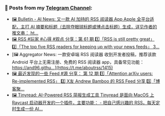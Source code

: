 ### 📰 Posts from my [Telegram Channel](https://t.me/s/aboutrss):
<!-- BLOG-POST-LIST:START -->
- [🖼 Bulletin - AI News: 又一款 AI 加持的 RSS 阅读器 App Apple 全平台适配，主打 AI 摘要和标题（去除夺眼球标题或博点击标题）生成，详见作者的推文串： ht...](https://t.me/aboutrss/1417)
- [🖼 RSS #玩家 #心得 #观点 分享：第 61 期 1️⃣「RSS is still pretty great」 2️⃣「The top five RSS readers for keeping up with your news feeds」 3️...](https://t.me/aboutrss/1416)
- [🖼 Aggregator News: 一款安卓端 RSS 阅读器 收到开发者投稿，推荐该款 Android 平台上无需注册、免费的 RSS 阅读器 app，具备常见功能： https://and96.githu...](https://t.me/aboutrss/1415)
- [🖼 最近发现的一些 Feed #源 分享： 第 12 期 1️⃣「Attention arXiv users: Re-implemented RSS」 2️⃣ X友 Andrew Bamboo 的 RSS Feed 分享 3️⃣「博客聚...](https://t.me/aboutrss/1414)
- [🖼 Tinyread: AI-Powered RSS 简报生成工具 Tinyread 是面向 MacOS 上 Raycast 启动器开发的一个插件，主要功能： - 把自己感兴趣的 RSS，每天定时生成一份 AI...](https://t.me/aboutrss/1413)
<!-- BLOG-POST-LIST:END -->

<!--
**AboutRSS/AboutRSS** is a ✨ _special_ ✨ repository because its `README.md` (this file) appears on your GitHub profile.

Here are some ideas to get you started:

- 🔭 I’m currently working on ...
- 🌱 I’m currently learning ...
- 👯 I’m looking to collaborate on ...
- 🤔 I’m looking for help with ...
- 💬 Ask me about ...
- 📫 How to reach me: ...
- 😄 Pronouns: ...
- ⚡ Fun fact: ...
-->
